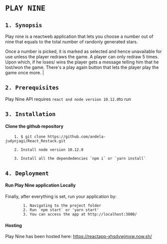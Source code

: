 # `PLAY NINE`

## `1. Synopsis`
Play nine is a reactweb application that lets you choose a number out of nine that equals to the total number of randonly generated stars.

Once a number is picked, it is marked as selected and hence unavailable for use unless the player redraws the game. A player can only redraw 5 times. Upon which, if he loses/ wins the player gets a message telling him that he lost/won the game. There's a play again button that lets the player play the game once more.            |

## `2. Prerequisites`
Play Nine API requires `react and node version 10.12.0`to run

## `3. Installation`
#### Clone the github repository
        1. $ git clone https://github.com/andela-judynjagi/React_Restack.git

        2. Install node version 10.12.0

        3. Install all the dependedencies `npm i` or `yarn install`

## `4. Deployment`
#### Run Play Nine application Locally
  Finally, after everything is set, run your application by:

```
        1. Navigating to the project folder
        2. Run `npm start` or 'yarn start'
        3. You can access the app at http://localhost:3000/
```
#### Hosting
  Play Nine has been hosted here: https://reactapp-xhsdvwjmxw.now.sh/
